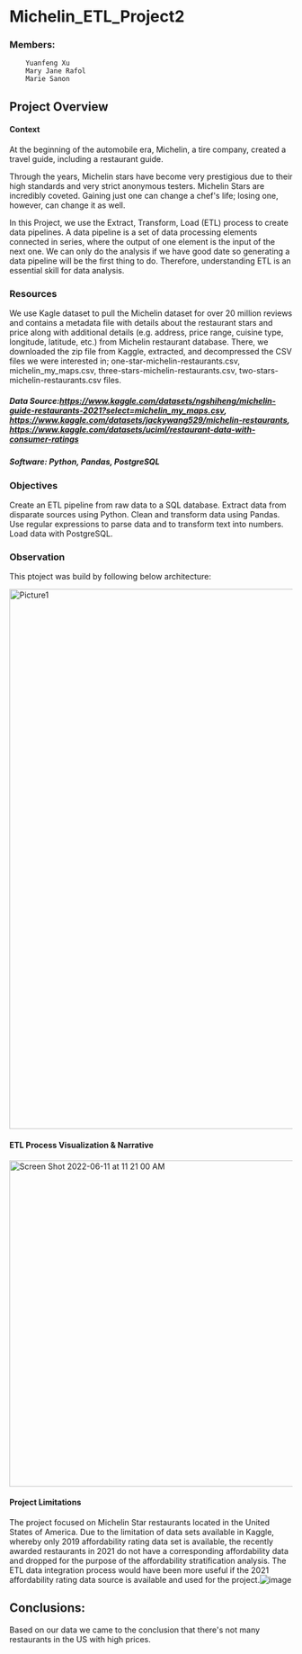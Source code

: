 # Michelin_ETL_Project2

### Members:
        Yuanfeng Xu
        Mary Jane Rafol
        Marie Sanon

## Project Overview

#### Context
At the beginning of the automobile era, Michelin, a tire company, created a travel guide, including a restaurant guide.

Through the years, Michelin stars have become very prestigious due to their high standards and very strict anonymous testers. Michelin Stars are incredibly coveted. Gaining just one can change a chef's life; losing one, however, can change it as well.

In this Project, we use the Extract, Transform, Load (ETL) process to create data pipelines. A data pipeline is a set of data processing elements connected in series, where the output of one element is the input of the next one. We can only do the analysis if we have good date so generating a data pipeline will be the first thing to do. Therefore, understanding ETL is an essential skill for data analysis.

### Resources
We use Kagle dataset to pull the Michelin dataset for over 20 million reviews and contains a metadata file with details about the restaurant stars and price along with additional details (e.g. address, price range, cuisine type, longitude, latitude, etc.) from Michelin restaurant database. There, we downloaded the zip file from Kaggle, extracted, and decompressed the CSV files we were interested in; one-star-michelin-restaurants.csv, michelin_my_maps.csv, three-stars-michelin-restaurants.csv, two-stars-michelin-restaurants.csv files.

##### Data Source:https://www.kaggle.com/datasets/ngshiheng/michelin-guide-restaurants-2021?select=michelin_my_maps.csv, https://www.kaggle.com/datasets/jackywang529/michelin-restaurants, https://www.kaggle.com/datasets/uciml/restaurant-data-with-consumer-ratings

##### Software: Python, Pandas, PostgreSQL



### Objectives
Create an ETL pipeline from raw data to a SQL database.
Extract data from disparate sources using Python.
Clean and transform data using Pandas.
Use regular expressions to parse data and to transform text into numbers.
Load data with PostgreSQL.

### Observation
This ptoject was build by following below architecture:

<img width="960" alt="Picture1" src="https://user-images.githubusercontent.com/102114721/173193721-3a283f7c-8e35-4e30-89ce-67a1bea9af2c.png">

#### ETL Process Visualization & Narrative

<img width="580" alt="Screen Shot 2022-06-11 at 11 21 00 AM" src="https://user-images.githubusercontent.com/102114721/173193923-7929a843-08b8-42eb-a675-ae5fa925eaed.png">


#### Project Limitations	
The project focused on Michelin Star restaurants located in the United States of America.  Due to the limitation of data sets available in Kaggle, whereby only 2019 affordability rating data set is available, the recently awarded restaurants in 2021 do not have a corresponding affordability data and dropped for the purpose of the affordability  stratification analysis.   The ETL data integration process would have been more useful if the 2021 affordability rating data source is available and used for the project.![image](https://user-images.githubusercontent.com/102114721/173193943-ee10c7af-41d2-4ea2-836e-182ba333e2f0.png)




## Conclusions:
Based on our data we came to the conclusion that there's not many restaurants in the US with high prices. 
